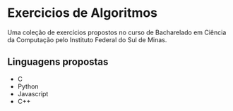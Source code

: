 # Exercicios de Algoritmos
 Uma coleção de exercícios propostos no curso de Bacharelado em Ciência da Computação pelo Instituto Federal do Sul de Minas.


## Linguagens propostas
- C 
- Python
- Javascript
- C++
